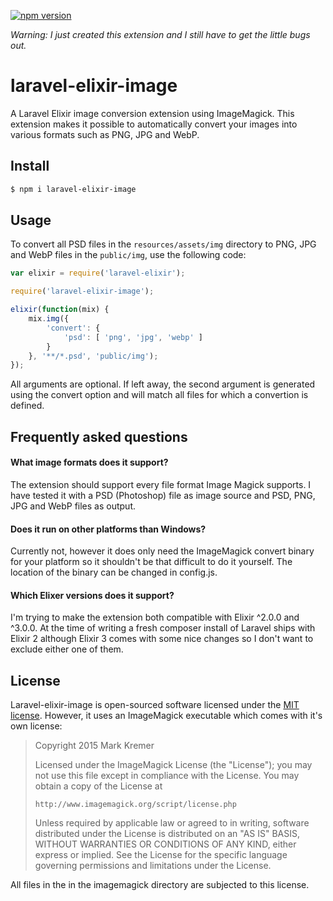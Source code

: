 [![npm version](https://badge.fury.io/js/laravel-elixir-image.svg)](http://badge.fury.io/js/laravel-elixir-image)

*Warning: I just created this extension and I still have to get the little bugs out.*

# laravel-elixir-image
A Laravel Elixir image conversion extension using ImageMagick. This extension makes it possible to automatically convert your images into various formats such as PNG, JPG and WebP.

## Install
```sh
$ npm i laravel-elixir-image
```

## Usage
To convert all PSD files in the `resources/assets/img` directory to PNG, JPG and WebP files in the `public/img`, use the following code:
```javascript
var elixir = require('laravel-elixir');

require('laravel-elixir-image');

elixir(function(mix) {
    mix.img({
        'convert': {
            'psd': [ 'png', 'jpg', 'webp' ]
        }
    }, '**/*.psd', 'public/img');
});
```

All arguments are optional. If left away, the second argument is generated using the convert option and will match all files for which a convertion is defined.

## Frequently asked questions
#### What image formats does it support?
The extension should support every file format Image Magick supports. I have tested it with a PSD (Photoshop) file as image source and PSD, PNG, JPG and WebP files as output.
#### Does it run on other platforms than Windows?
Currently not, however it does only need the ImageMagick convert binary for your platform so it shouldn't be that difficult to do it yourself. The location of the binary can be changed in config.js.
#### Which Elixer versions does it support?
I'm trying to make the extension both compatible with Elixir ^2.0.0 and ^3.0.0. At the time of writing a fresh composer install of Laravel ships with Elixir 2 although Elixir 3 comes with some nice changes so I don't want to exclude either one of them.

## License
Laravel-elixir-image is open-sourced software licensed under the [MIT license](http://opensource.org/licenses/MIT). However, it uses an ImageMagick executable which comes with it's own license:
> Copyright 2015 Mark Kremer
> 
>   Licensed under the ImageMagick License (the "License"); you may not use
>   this file except in compliance with the License.  You may obtain a copy
>   of the License at
>
>     http://www.imagemagick.org/script/license.php
>
>   Unless required by applicable law or agreed to in writing, software
>   distributed under the License is distributed on an "AS IS" BASIS, WITHOUT
>   WARRANTIES OR CONDITIONS OF ANY KIND, either express or implied.  See the
>   License for the specific language governing permissions and limitations
>   under the License.

All files in the in the imagemagick directory are subjected to this license.
